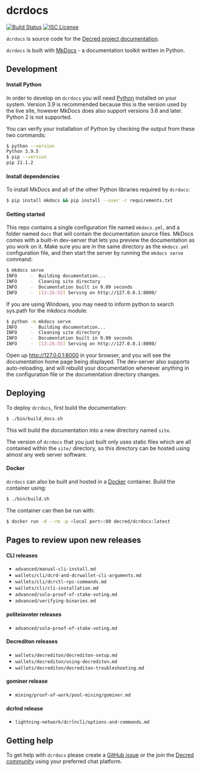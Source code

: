 # dcrdocs

[![Build Status](https://github.com/decred/dcrdocs/workflows/Build%20and%20Test/badge.svg)](https://github.com/decred/dcrdocs/actions)
[![ISC License](https://img.shields.io/badge/license-ISC-blue.svg)](http://copyfree.org)

`dcrdocs` is source code for the [Decred project documentation](https://docs.decred.org).

`dcrdocs` is built with [MkDocs](https://www.mkdocs.org/) - a documentation toolkit written in Python.

## Development

#### Install Python

In order to develop on `dcrdocs` you will need [Python](https://www.python.org/)
installed on your system.
Version 3.9 is recommended because this is the version used by the live site,
however MkDocs does also support versions 3.6 and later.
Python 2 is not supported.

You can verify your installation of Python by checking the output from these two
commands:

```bash
$ python --version
Python 3.9.5
$ pip --version
pip 21.1.2
```

#### Install dependencies

To install MkDocs and all of the other Python libraries required by `dcrdocs`:

```bash
$ pip install mkdocs && pip install --user -r requirements.txt
```

#### Getting started

This repo contains a single configuration file named `mkdocs.yml`, and a folder named `docs` that will contain the documentation source files. MkDocs comes with a built-in dev-server that lets you preview the documentation as you work on it. Make sure you are in the same directory as the `mkdocs.yml` configuration file, and then start the server by running the `mkdocs serve` command:

```bash
$ mkdocs serve
INFO     -  Building documentation...
INFO     -  Cleaning site directory
INFO     -  Documentation built in 9.09 seconds
INFO     -  [13:26:55] Serving on http://127.0.0.1:8000/
```

If you are using Windows, you may need to inform python to search sys.path for the mkdocs module:

```bash
$ python -m mkdocs serve
INFO     -  Building documentation...
INFO     -  Cleaning site directory
INFO     -  Documentation built in 9.09 seconds
INFO     -  [13:26:55] Serving on http://127.0.0.1:8000/
```

Open up <http://127.0.0.1:8000> in your browser, and you will see the documentation home page being displayed. The dev-server also supports auto-reloading, and will rebuild your documentation whenever anything in the configuration file or the documentation directory changes.

## Deploying

To deploy `dcrdocs`, first build the documentation:

```bash
$ ./bin/build_docs.sh
```

This will build the documentation into a new directory named `site`.

The version of `dcrdocs` that you just built only uses static files which are all contained within the `site/` directory, so this directory can be hosted using almost any web server software.

#### Docker

`dcrdocs` can also be built and hosted in a [Docker](https://www.docker.com/) container. Build the container using:

```bash
$ ./bin/build.sh
```

The container can then be run with:

```bash
$ docker run -d --rm -p <local port>:80 decred/dcrdocs:latest
```

## Pages to review upon new releases

#### CLI releases

- `advanced/manual-cli-install.md`
- `wallets/cli/dcrd-and-dcrwallet-cli-arguments.md`
- `wallets/cli/dcrctl-rpc-commands.md`
- `wallets/cli/cli-installation.md`
- `advanced/solo-proof-of-stake-voting.md`
- `advanced/verifying-binaries.md`

#### politeiavoter releases

- `advanced/solo-proof-of-stake-voting.md`

#### Decrediton releases

- `wallets/decrediton/decrediton-setup.md`
- `wallets/decrediton/using-decrediton.md`
- `wallets/decrediton/decrediton-troubleshooting.md`

#### gominer release

- `mining/proof-of-work/pool-mining/gominer.md`

#### dcrlnd release

- `lightning-network/dcrlncli/options-and-commands.md`

## Getting help

To get help with `dcrdocs` please create a [GitHub issue](https://github.com/decred/dcrdocs/issues) or the join the [Decred community](https://decred.org/community/) using your preferred chat platform.
